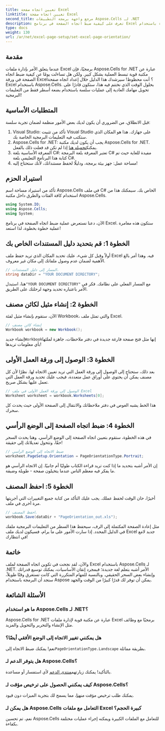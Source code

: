 ```yaml
---
title: تعيين اتجاه صفحة Excel
linktitle: تعيين اتجاه صفحة Excel
second_title: مرجع واجهة برمجة التطبيقات Aspose.Cells لـ .NET
description: تعرف على كيفية ضبط اتجاه الصفحة في برنامج Excel خطوة بخطوة باستخدام Aspose.Cells for .NET. احصل على نتائج محسنة.
type: docs
weight: 130
url: /ar/net/excel-page-setup/set-excel-page-orientation/
---
```

## مقدمة

عندما يتعلق الأمر بإدارة ملفات Excel برمجيًا، فإن Aspose.Cells for .NET عبارة عن مكتبة قوية تبسط العملية بشكل كبير. ولكن هل تساءلت يومًا عن كيفية ضبط اتجاه الصفحة في ورقة Excel؟ أنت محظوظ! سيرشدك هذا الدليل خلال إعداد اتجاه صفحة Excel باستخدام Aspose.Cells. بحلول الوقت الذي نختتم فيه هذا، ستكون قادرًا على تحويل مهامك العادية إلى عمليات سلسة باستخدام بضعة أسطر فقط من التعليمات البرمجية!

## المتطلبات الأساسية

قبل الانطلاق، من الضروري أن يكون لديك بعض الأمور منظمة لضمان تجربة سلسة:

1. Visual Studio: تأكد من تثبيت Visual Studio على جهازك. هذا هو المكان الذي ستكتب فيه التعليمات البرمجية الخاصة بك.
2.  Aspose.Cells for .NET: يجب أن يكون لديك مكتبة Aspose.Cells for .NET. يمكنك[تحميله هنا](https://releases.aspose.com/cells/net/) إذا لم تكن قد فعلت ذلك بالفعل.
3. المعرفة الأساسية بلغة C#: تعتبر المعرفة بلغة البرمجة C# مفيدة للغاية حيث تم كتابة هذا البرنامج التعليمي بلغة C#.
4. مساحة عمل: جهز بيئة برمجة، ودليلًا لحفظ مستنداتك، لأنك ستحتاج إليه!

## استيراد الحزم

تأكد من استيراد مساحة اسم Aspose.Cells في ملف C# الخاص بك. سيمكنك هذا من استخدام كافة الفئات والطرق داخل مكتبة Aspose.Cells.

```csharp
using System.IO;
using Aspose.Cells;
using System;
```

الآن، دعنا نستعرض عملية ضبط اتجاه الصفحة في برنامج Excel. ستكون هذه مغامرة عملية خطوة بخطوة، لذا استعد!

## الخطوة 1: قم بتحديد دليل المستندات الخاص بك

أولاً وقبل كل شيء، عليك تحديد المكان الذي تريد حفظ ملف Excel فيه. وهذا أمر بالغ الأهمية لضمان عدم وصول ملفاتك إلى مكان غير معروف.

```csharp
// المسار إلى دليل المستندات.
string dataDir = "YOUR DOCUMENT DIRECTORY";
```

 هنا، استبدل`"YOUR DOCUMENT DIRECTORY"` مع المسار الفعلي على نظامك. فكر في الأمر باعتباره تحديد وجهة لرحلتك على الطريق.

## الخطوة 2: إنشاء مثيل لكائن مصنف

الآن، ستقوم بإنشاء مثيل لفئة Workbook، والتي تمثل ملف Excel.

```csharp
// إنشاء كائن مصنف
Workbook workbook = new Workbook();
```

 إنشاء جديد`Workbook`إنها مثل فتح صفحة فارغة جديدة في دفتر ملاحظات، جاهزة لملئها بأي معلومات تريدها!

## الخطوة 3: الوصول إلى ورقة العمل الأولى

بعد ذلك، ستحتاج إلى الوصول إلى ورقة العمل التي تريد تعيين الاتجاه لها. نظرًا لأن كل مصنف يمكن أن يحتوي على أوراق عمل متعددة، فيجب عليك تحديد ورقة العمل التي تعمل عليها بشكل صريح.

```csharp
// الوصول إلى ورقة العمل الأولى في ملف Excel
Worksheet worksheet = workbook.Worksheets[0];
```

هذا الخط يشبه الغوص في دفتر ملاحظاتك والانتقال إلى الصفحة الأولى حيث يحدث كل سحرك.

## الخطوة 4: ضبط اتجاه الصفحة إلى الوضع الرأسي

في هذه الخطوة، ستقوم بتعيين اتجاه الصفحة إلى الوضع الرأسي. وهنا يحدث السحر حقًا، وتتحول تعديلاتك إلى حقيقة!

```csharp
// ضبط الاتجاه إلى الوضع الرأسي
worksheet.PageSetup.Orientation = PageOrientationType.Portrait;
```

إن الأمر أشبه بتحديد ما إذا كنت تريد قراءة الكتاب طوليًا أم جانبيًا. إن الاتجاه الرأسي هو ما يفكر فيه معظم الناس عندما يتخيلون صفحة - طويلة وضيقة.

## الخطوة 5: احفظ المصنف

أخيرًا، حان الوقت لحفظ عملك. يجب عليك التأكد من كتابة جميع التغييرات التي أجريتها مرة أخرى في ملف.

```csharp
// احفظ المصنف.
workbook.Save(dataDir + "PageOrientation_out.xls");
```

مثل إعادة الصفحة المكتملة إلى الرف، سيحفظ هذا السطر من التعليمات البرمجية ملفك في الدليل المحدد. إذا سارت الأمور على ما يرام، فسيكون لديك ملف Excel جديد لامع في انتظارك!

## خاتمة

والآن، لقد نجحت في تكوين اتجاه الصفحة لملف Excel باستخدام Aspose.Cells لـ .NET. الأمر أشبه بتعلم لغة جديدة؛ فبمجرد إتقان الأساسيات، يمكنك توسيع قدراتك وإنشاء بعض السحر الحقيقي. وبالنسبة للمهام المتكررة التي كانت تستغرق وقتًا طويلاً، ستجد أن البرمجة باستخدام Aspose يمكن أن توفر لك قدرًا كبيرًا من الوقت والجهد.

## الأسئلة الشائعة

### ما هو استخدام Aspose.Cells لـ .NET؟
Aspose.Cells for .NET عبارة عن مكتبة قوية لإدارة ملفات Excel برمجيًا مع وظائف مثل الإنشاء والتحرير والتحويل والمزيد.

### هل يمكنني تغيير الاتجاه إلى الوضع الأفقي أيضًا؟
 نعم! يمكنك ضبط الاتجاه إلى`PageOrientationType.Landscape` بطريقة مماثلة.

### هل يتوفر الدعم لـ Aspose.Cells؟
 بالتأكيد! يمكنك زيارتهم[منتدى الدعم](https://forum.aspose.com/c/cells/9) لأي استفسار أو مساعدة.

### كيف يمكنني الحصول على ترخيص مؤقت لـ Aspose.Cells؟
 يمكنك طلب ترخيص مؤقت من[هنا](https://purchase.aspose.com/temporary-license/)، مما يسمح لك بتجربة الميزات دون قيود.

### هل يمكن لـ Aspose.Cells التعامل مع ملفات Excel كبيرة الحجم؟
نعم، تم تحسين Aspose.Cells للتعامل مع الملفات الكبيرة ويمكنه إجراء عمليات مختلفة بكفاءة.